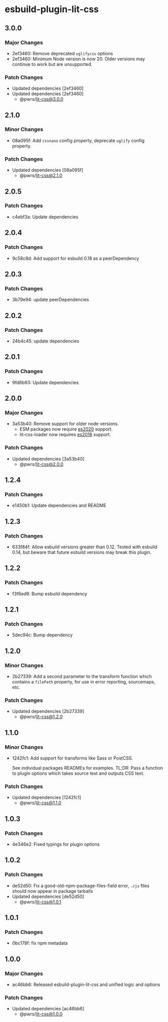 # esbuild-plugin-lit-css

## 3.0.0

### Major Changes

- 2ef3460: Remove deprecated `uglifycss` options
- 2ef3460: Minimum Node version is now 20. Older versions may continue to work but are unsupported.

### Patch Changes

- Updated dependencies [2ef3460]
- Updated dependencies [2ef3460]
  - @pwrs/lit-css@3.0.0

## 2.1.0

### Minor Changes

- 08a095f: Add `cssnano` config property, deprecate `uglify` config property.

### Patch Changes

- Updated dependencies [08a095f]
  - @pwrs/lit-css@2.1.0

## 2.0.5

### Patch Changes

- c4ebf3a: Update dependencies

## 2.0.4

### Patch Changes

- 9c58c8d: Add support for esbuild 0.18 as a peerDependency

## 2.0.3

### Patch Changes

- 3b79e94: update peerDependencies

## 2.0.2

### Patch Changes

- 24b4c45: update dependencies

## 2.0.1

### Patch Changes

- 9fd6b93: Update dependencies

## 2.0.0

### Major Changes

- 3a53b40: Remove support for older node versions.
  - ESM packages now require [es2020](https://node.green/#ES2020) support.
  - lit-css-loader now requires [es2018](https://node.green/#ES2018) support.

### Patch Changes

- Updated dependencies [3a53b40]
  - @pwrs/lit-css@2.0.0

## 1.2.4

### Patch Changes

- e1450b1: Update dependencies and README

## 1.2.3

### Patch Changes

- 633f84f: Allow esbuild versions greater than 0.12. Tested with esbuild 0.14, but beware that future esbuild versions may break this plugin.

## 1.2.2

### Patch Changes

- f3f6ed9: Bump esbuild dependency

## 1.2.1

### Patch Changes

- 5dec94c: Bump dependency

## 1.2.0

### Minor Changes

- 2b27339: Add a second parameter to the transform function which contains a `filePath` property, for use in error reporting, sourcemaps, etc.

### Patch Changes

- Updated dependencies [2b27339]
  - @pwrs/lit-css@1.2.0

## 1.1.0

### Minor Changes

- 1242fc1: Add support for transforms like Sass or PostCSS.

  See individual packages READMEs for examples.
  TL;DR: Pass a function to plugin options which takes source text and outputs CSS text.

### Patch Changes

- Updated dependencies [1242fc1]
  - @pwrs/lit-css@1.1.0

## 1.0.3

### Patch Changes

- 4e346e2: Fixed typings for plugin options

## 1.0.2

### Patch Changes

- de52d50: Fix a good-old-npm-package-files-field error, `.cjs` files should now appear in package tarballs
- Updated dependencies [de52d50]
  - @pwrs/lit-css@1.0.1

## 1.0.1

### Patch Changes

- 0bc178f: fix npm metadata

## 1.0.0

### Major Changes

- ac46bb6: Released esbuild-plugin-lit-css and unified logic and options

### Patch Changes

- Updated dependencies [ac46bb6]
  - @pwrs/lit-css@1.0.0
